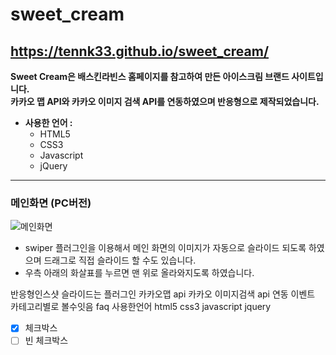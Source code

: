 # sweet_cream
## https://tennk33.github.io/sweet_cream/   
**Sweet Cream은 배스킨라빈스 홈페이지를 참고하여 만든 아이스크림 브랜드 사이트입니다.**   
**카카오 맵 API와 카카오 이미지 검색 API를 연동하였으며 반응형으로 제작되었습니다.**

* **사용한 언어 :**
  * HTML5
  * CSS3
  * Javascript
  * jQuery
-------
### 메인화면 (PC버전)
![메인화면](https://user-images.githubusercontent.com/84768543/128145656-de8d39c2-315a-4466-b33f-273044dbc41d.jpg)   
* swiper 플러그인을 이용해서 메인 화면의 이미지가 자동으로 슬라이드 되도록 하였으며 드래그로 직접 슬라이드 할 수도 있습니다.    
* 우측 아래의 화살표를 누르면 맨 위로 올라와지도록 하였습니다.   

반응형인스샷
슬라이드는 플러그인
카카오맵 api 카카오 이미지검색 api 연동
이벤트 카테고리별로 볼수잇음
faq
사용한언어 html5 css3 javascript jquery   
* [x] 체크박스
* [ ] 빈 체크박스
